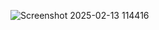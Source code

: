 
![Screenshot 2025-02-13 114416](https://github.com/user-attachments/assets/ebe7e665-ccef-461c-8d2e-cd905f8d9ac9)
